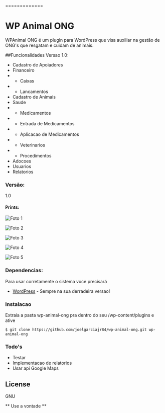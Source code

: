 =============
# WP Animal ONG

WPAnimal ONG é um plugin para WordPress que visa auxiliar na gestão de ONG's que resgatam e cuidam de animais.

##Funcionalidades Versao 1.0:
* Cadastro de Apoiadores
* Financeiro
* * Caixas
* * Lancamentos
* Cadastro de Animais
* Saude
* * Medicamentos
* * Entrada de Medicamentos
* * Aplicacao de Medicamentos
* * Veterinarios
* * Procedimentos
* Adocoes
* Usuarios
* Relatorios
 
### Versão:
1.0

#### Prints:

![](https://lh6.googleusercontent.com/TjEOXklrOO-QJRsOdJfJH9WrFf12Q8BbzV7ysJuflVdvatr14ljV8VDiqmnK-2d703v2ZiMMWv8=w1831-h995 "Foto 1")

![](https://lh4.googleusercontent.com/uheZXEdJn12x8IgysRWiXAJgONugTAP7GUrDwpit-zt4__USjCYCazJas9W600LxUDAFhB6JKbc=w1831-h995 "Foto 2")

![](https://lh5.googleusercontent.com/cBifEjpF_j-o0gi_SJHyjt9-mEWEbf26LVIuzb3VA7JNrbKQ9ljje1q6PwUXyK7aiwsqQs0GG8Y=w1831-h995 "Foto 3")

![](https://lh4.googleusercontent.com/gOiFu3RvoD53-8oGdb6HOcb_ywAOFdB1Ki8RoIegLG8taLniCFhHQfnCrHXPTsnFAlN-ExLaAEM=w1831-h995 "Foto 4")

![](https://lh3.googleusercontent.com/aPvIbHYsNCTOWcq4HhaRRgCOgJr2IqMwDmDsA_-Y0DvW3YubZn9esw6ILdM5poMt3mWSch3hrw8=w1831-h995 "Foto 5")








### Dependencias:

Para usar corretamente o sistema voce precisará

* [WordPress](http://wordpress.org) - Sempre na sua derradeira versao!


### Instalacao
Extraia a pasta wp-animal-ong pra dentro do seu /wp-content/plugins e ative
```
$ git clone https://github.com/joelgarciajr84/wp-animal-ong.git wp-animal-ong
```


### Todo's

 - Testar
 - Implementacao de relatorios
 - Usar api Google Maps 

License
----

GNU


** Use a vontade **
